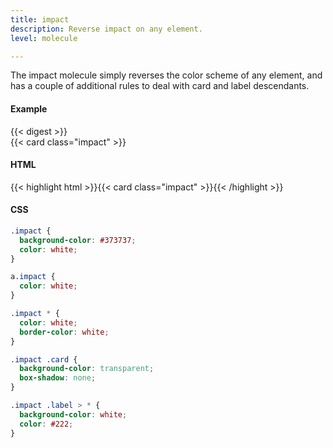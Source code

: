 ```yaml
---
title: impact
description: Reverse impact on any element.
level: molecule

---
```

The impact molecule simply reverses the color scheme of any element, and has a couple of additional rules to deal with card and label descendants. 

#### Example
<div class="example grid">
  {{< digest >}}
  <div>{{< card class="impact" >}}</div>
</div>

#### HTML
{{< highlight html >}}{{< card class="impact" >}}{{< /highlight >}}

#### CSS
```css
.impact {
  background-color: #373737;
  color: white;
}

a.impact {
  color: white;
}

.impact * {
  color: white;
  border-color: white;
}

.impact .card {
  background-color: transparent;
  box-shadow: none;
}

.impact .label > * {
  background-color: white;
  color: #222;
}
```
